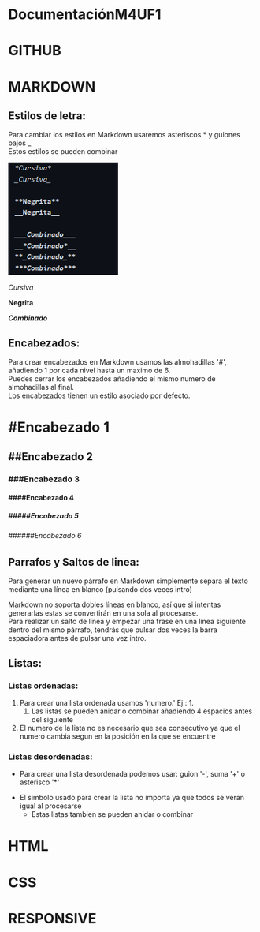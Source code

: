 # DocumentaciónM4UF1

# GITHUB

# MARKDOWN

## Estilos de letra:
Para cambiar los estilos en Markdown usaremos asteriscos * y guiones bajos _  
Estos estilos se pueden combinar  

![Estilos](img/estilos.png)

*Cursiva*

**Negrita**

***Combinado***

## Encabezados:
Para crear encabezados en Markdown usamos las almohadillas '#', añadiendo 1 por cada nivel hasta un maximo de 6.  
Puedes cerrar los encabezados añadiendo el mismo numero de almohadillas al final.  
Los encabezados tienen un estilo asociado por defecto.

 # #Encabezado 1
 ## ##Encabezado 2
 ### ###Encabezado 3
 #### ####Encabezado 4
 ##### #####Encabezado 5
 ###### ######Encabezado 6

## Parrafos y Saltos de linea:
Para generar un nuevo párrafo en Markdown simplemente separa el texto mediante una línea en blanco (pulsando dos veces intro)

Markdown no soporta dobles líneas en blanco, así que si intentas generarlas estas se convertirán en una sola al procesarse.  
Para realizar un salto de línea y empezar una frase en una línea siguiente dentro del mismo párrafo, tendrás que pulsar dos veces la barra espaciadora antes de pulsar una vez intro.


## Listas:

### Listas ordenadas:
1. Para crear una lista ordenada usamos 'numero.' Ej.: 1.
    1. Las listas se pueden anidar o combinar añadiendo 4 espacios antes del siguiente
5. El numero de la lista no es necesario que sea consecutivo ya que el numero cambia segun en la posición en la que se encuentre

### Listas desordenadas:
- Para crear una lista desordenada podemos usar: guion '-', suma '+' o asterisco '*'
+ El simbolo usado para crear la lista no importa ya que todos se veran igual al procesarse
    * Estas listas tambien se pueden anidar o combinar

# HTML

# CSS

# RESPONSIVE
